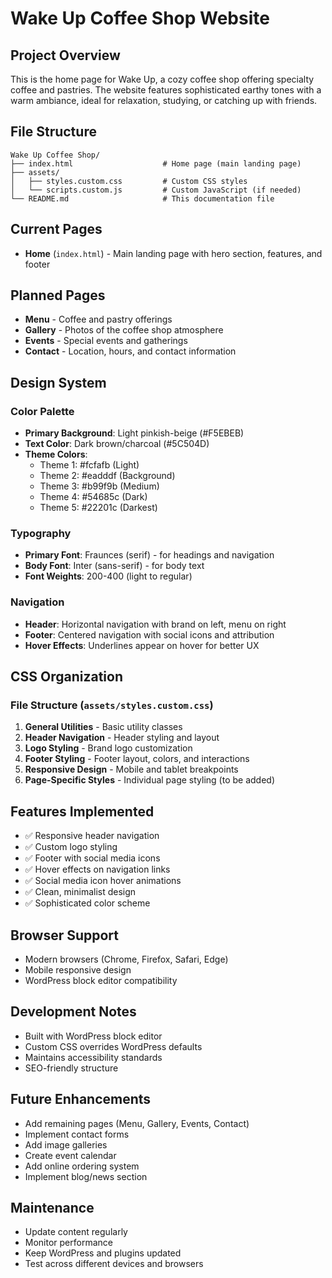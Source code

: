 # Wake Up Coffee Shop Website

## Project Overview
This is the home page for Wake Up, a cozy coffee shop offering specialty coffee and pastries. The website features sophisticated earthy tones with a warm ambiance, ideal for relaxation, studying, or catching up with friends.

## File Structure
```
Wake Up Coffee Shop/
├── index.html                    # Home page (main landing page)
├── assets/
│   ├── styles.custom.css         # Custom CSS styles
│   └── scripts.custom.js         # Custom JavaScript (if needed)
└── README.md                     # This documentation file
```

## Current Pages
- **Home** (`index.html`) - Main landing page with hero section, features, and footer

## Planned Pages
- **Menu** - Coffee and pastry offerings
- **Gallery** - Photos of the coffee shop atmosphere
- **Events** - Special events and gatherings
- **Contact** - Location, hours, and contact information

## Design System

### Color Palette
- **Primary Background**: Light pinkish-beige (#F5EBEB)
- **Text Color**: Dark brown/charcoal (#5C504D)
- **Theme Colors**: 
  - Theme 1: #fcfafb (Light)
  - Theme 2: #eadddf (Background)
  - Theme 3: #b99f9b (Medium)
  - Theme 4: #54685c (Dark)
  - Theme 5: #22201c (Darkest)

### Typography
- **Primary Font**: Fraunces (serif) - for headings and navigation
- **Body Font**: Inter (sans-serif) - for body text
- **Font Weights**: 200-400 (light to regular)

### Navigation
- **Header**: Horizontal navigation with brand on left, menu on right
- **Footer**: Centered navigation with social icons and attribution
- **Hover Effects**: Underlines appear on hover for better UX

## CSS Organization

### File Structure (`assets/styles.custom.css`)
1. **General Utilities** - Basic utility classes
2. **Header Navigation** - Header styling and layout
3. **Logo Styling** - Brand logo customization
4. **Footer Styling** - Footer layout, colors, and interactions
5. **Responsive Design** - Mobile and tablet breakpoints
6. **Page-Specific Styles** - Individual page styling (to be added)

## Features Implemented
- ✅ Responsive header navigation
- ✅ Custom logo styling
- ✅ Footer with social media icons
- ✅ Hover effects on navigation links
- ✅ Social media icon hover animations
- ✅ Clean, minimalist design
- ✅ Sophisticated color scheme

## Browser Support
- Modern browsers (Chrome, Firefox, Safari, Edge)
- Mobile responsive design
- WordPress block editor compatibility

## Development Notes
- Built with WordPress block editor
- Custom CSS overrides WordPress defaults
- Maintains accessibility standards
- SEO-friendly structure

## Future Enhancements
- Add remaining pages (Menu, Gallery, Events, Contact)
- Implement contact forms
- Add image galleries
- Create event calendar
- Add online ordering system
- Implement blog/news section

## Maintenance
- Update content regularly
- Monitor performance
- Keep WordPress and plugins updated
- Test across different devices and browsers
